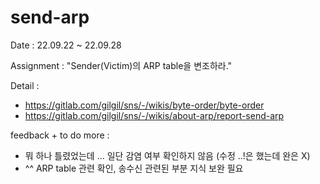 # send-arp

Date : 22.09.22 ~ 22.09.28

Assignment : "Sender(Victim)의 ARP table을 변조하라."

Detail : 
- https://gitlab.com/gilgil/sns/-/wikis/byte-order/byte-order
- https://gitlab.com/gilgil/sns/-/wikis/about-arp/report-send-arp

feedback + to do more :
- 뭐 하나 틀렸었는데 ... 일단 감염 여부 확인하지 않음 (수정 ..!은 했는데 완은 X)
- ^^ ARP table 관련 확인, 송수신 관련된 부분 지식 보완 필요
